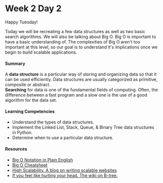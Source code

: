 Week 2 Day 2
============

Happy Tuesday!

Today we will be recreating a few data structures as well as two basic search algorithms. We will also be talking about Big O. Big O is important to have a basic understanding of. The complexities of Big O aren't too important at this level, so our goal is to understand it's implications once we begin to build scalable applications.

#### Summary

A **data structure** is a particular way of storing and organizing data so that it can be used efficiently. Data structures are usually categorized as primitive, composite or abstract.  
**Searching** for data is one of the fundamental fields of computing. Often, the difference between a fast program and a slow one is the use of a good algorithm for the data set.


#### Learning Competencies

* Understand the types of data structures.
* Implement the Linked List, Stack, Queue, & Binary Tree data structures in Python.
* Determine when to use a particular data structure.


#### Resources
- [Big O Notation in Plain English](http://stackoverflow.com/questions/487258/plain-english-explanation-of-big-o)
- [Big O Cheatsheet](http://bigocheatsheet.com/)
- [High Scalability. A blog on writing scalable websites](http://highscalability.com/)
- [If you feel like hurting your head. The wiki on B-tree.](http://en.wikipedia.org/wiki/B-tree)